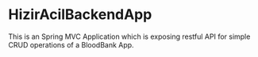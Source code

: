 # HizirAcilBackendApp
This is an Spring MVC Application which is exposing restful API for simple CRUD operations of a BloodBank App.
